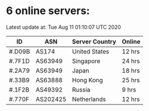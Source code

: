 # 6 online servers:

Latest update at: Tue Aug 11 01:10:07 UTC 2020

| ID | ASN | Server Country | Online |
| -- | --- | -------------- | ------ |
| #.D09B | AS174 | United States | 12 hrs |
| #.7F1D | AS63949 | Singapore | 24 hrs |
| #.2A79 | AS63949 | Japan | 18 hrs |
| #.33B9 | AS63888 | Hong Kong | 25 hrs |
| #.1F2B | AS49392 | Russia | 9 hrs |
| #.770F | AS202425 | Netherlands | 12 hrs |

